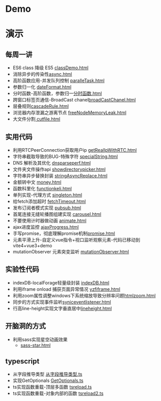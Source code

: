 # Demo
# 演示

## 每周一讲
- ES6 class 降级 ES5 [classDemo.html](./classDemo.html)
- 消除异步的传染性[async.html](./async.html)
- 高阶函数应用-并发队列控制 [paralleTask.html](./paralleTask.html)
- 参数归一化 [dateFormat.html](./dateFormat.html)
- 分时函数-高阶函数，参数归一[分时函数.html](./%E5%88%86%E6%97%B6%E5%87%BD%E6%95%B0.html)
- 跨窗口标签页通信-BroadCast chanel[broadCastChanel.html](./broadCastChanel.html)
- 层叠规则[cascadeRule.html](./cascadeRule.html)
- 浏览器内存泄漏之游离节点 [freeNodeMemoryLeak.html](./freeNodeMemoryLeak.html)
- 大文件分割[ cutfile.html](./cutfile/cutfile.html)
<!-- - js函数重载 - functionOverload - 未完成[functionOverload.html](./functionOverload.html) -->
<!-- - 一种在不同浏览器上下文之间通信的重量级方案 - 未完成：[ServiceWorker](./serviceWorker.html) -->

## 实用代码
- 利用RTCPeerConnection获取用户ip [getRealIpWithRTC.html](./getRealIpWithRTC.html)
- 字符串截取导致的BUG-特殊字符 [specialString.html](./specialString.html)
- DNS 解析及其优化 [dnsparseperf.html](./dnsparseperf.html)
- 文件夹文件操作api [showdirectorypicker.html](./showdirectorypicker.html)
- 字符串异步替换封装 [stringAsyncReplace.html](./stringAsyncReplace.html)
- 金额转中文 [money.html](./money.html)
- 函数科里化 [functionkeli.html](functionkeli.html)
- 单列实现-代理方式 [singleton.html](./singleton.html)
- 给fetch添加超时 [fetchTimeout.html](./fetchTimeout.html)
- 发布订阅者模式实现 [pubsub.html](./pubsub.html)
- 首尾连接无缝轮播图组建实现 [carousel.html](./carousel.html)
- 不要使用计时器做动画 [animate.html](./animate.html)
- ajax进度监控 [ajaxProgress.html](./ajaxProgress.html)
- 手写promise，彻底理解promise机制[promise.html](./promise.html)
- 元素平滑上升-自定义vue指令+视口监听观察元素-代码已移动到vite4+vue3+demo
- mutationObserver 元素突变监听 [mutationObserver.html](./mutationObserver.html)
<!-- - 利用位运算实现权限控制 [permission.html](./permission.html) -->

## 实验性代码
- indexDB-localForage轻量级封装 [indexDB.html](./indexDB.html)
- 利用iframe onload 捕获页面异常情况 [yzfiframe.html](./yzfiframe.html)
- 利用zoom属性调整windows下系统缩放导致分辨率问题[htmlzoom.html](./htmlZoom.html)
- 同步的方式实现事件监听[syniceventlistener.html](./syniceventlistener.html)
- 行高line-height实现文字垂直居中[lineheight.html](./lineheight.html)

## 开脑洞的方式
- 利用sass实现星空动画效果
  - [sass-star.html](./sass-star.html)

## typescript 
- 从字段推导类型 [从字段推导类型.ts](./ts/从字段推导类型.ts)
- 实现GetOptionals [GetOptionals.ts](./ts/getOptions.ts)
- ts实现函数重载-顶层多函数 [tsreload.ts](./ts/tsreload.ts)
- ts实现函数重载-对象内部的函数 [tsreload2.ts](./ts/tsreload2.ts)
